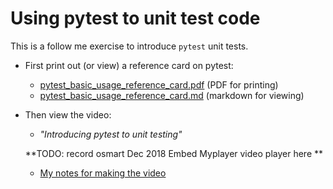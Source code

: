 # Using pytest to unit test code

This is a follow me exercise to introduce `pytest` unit tests.

* First print out (or view) a reference card on pytest:
  *  [pytest_basic_usage_reference_card.pdf](pytest_basic_usage_reference_card.pdf) 
     (PDF for printing)
  *  [pytest_basic_usage_reference_card.md](pytest_basic_usage_reference_card.md) 
     (markdown for viewing)
* Then view the video:
  * *"Introducing pytest to unit testing"*
    
   **TODO: record osmart Dec 2018 
   Embed Myplayer video player here **

  * [My notes for making the video](video_notes.md) 
